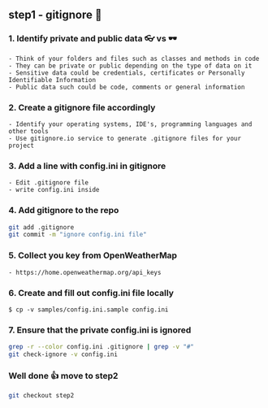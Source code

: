 ## step1 - gitignore 🐝

### 1. Identify private and public data   👓 vs 🕶️   
```
- Think of your folders and files such as classes and methods in code   
- They can be private or public depending on the type of data on it  
- Sensitive data could be credentials, certificates or Personally Identifiable Information   
- Public data such could be code, comments or general information    
```
   
### 2. Create a gitignore file accordingly  
``` 
- Identify your operating systems, IDE's, programming languages and other tools      
- Use gitignore.io service to generate .gitignore files for your project   
```

### 3. Add a line with config.ini in gitignore
```
- Edit .gitignore file
- write config.ini inside
```

### 4. Add gitignore to the repo
```bash
git add .gitignore
git commit -m "ignore config.ini file"
```

### 5. Collect you key from OpenWeatherMap
```
- https://home.openweathermap.org/api_keys
```

### 6. Create and fill out config.ini file locally
```
$ cp -v samples/config.ini.sample config.ini
```

### 7. Ensure that the private config.ini is ignored
```bash
grep -r --color config.ini .gitignore | grep -v "#"
git check-ignore -v config.ini
```

### Well done 👍 move to step2
```bash
git checkout step2
```
